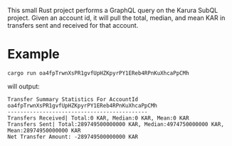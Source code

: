 This small Rust project performs a GraphQL query on the Karura SubQL project. Given an account id, it will pull the total, median, and mean KAR in transfers sent and received for that account.

# Example
```
cargo run oa4fpTrwnXsPR1gvfUpHZKpyrPY1EReb4RPnKuXhcaPpCMh
```
will output:
```
Transfer Summary Statistics For AccountId oa4fpTrwnXsPR1gvfUpHZKpyrPY1EReb4RPnKuXhcaPpCMh
--------------------------------------------
Transfers Received| Total:0 KAR, Median:0 KAR, Mean:0 KAR
Transfers Sent| Total:289749500000000 KAR, Median:4974750000000 KAR, Mean:28974950000000 KAR
Net Transfer Amount: -289749500000000 KAR
```
